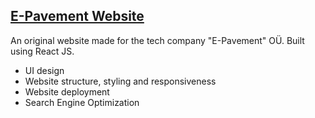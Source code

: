 ## [E-Pavement Website](https://e-pavement.netlify.app/home)

An original website made for the tech company "E-Pavement" OÜ. 
Built using React JS.
- UI design
- Website structure, styling and responsiveness
- Website deployment 
- Search Engine Optimization
